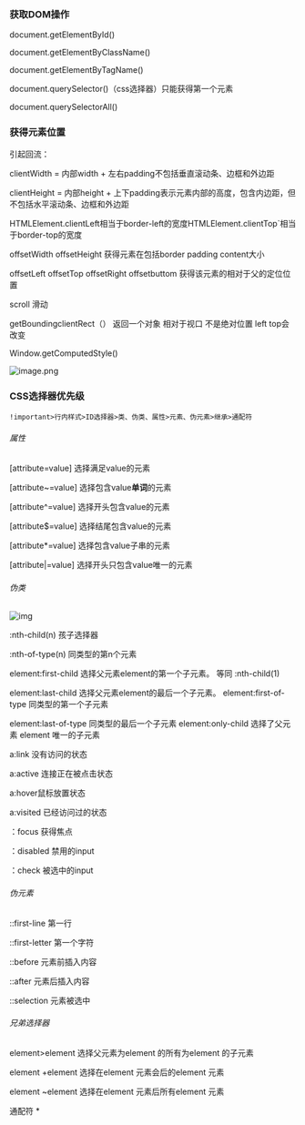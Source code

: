 ### 获取DOM操作

document.getElementById()

document.getElementByClassName()

document.getElementByTagName()

document.querySelector()（css选择器）只能获得第一个元素

document.querySelectorAll()

### 获得元素位置

引起回流：

clientWidth = 内部width + 左右padding不包括垂直滚动条、边框和外边距

clientHeight = 内部height + 上下padding表示元素内部的高度，包含内边距，但不包括水平滚动条、边框和外边距

HTMLElement.clientLeft相当于border-left的宽度HTMLElement.clientTop`相当于border-top的宽度

offsetWidth offsetHeight 获得元素在包括border padding content大小

offsetLeft offsetTop offsetRight offsetbuttom 获得该元素的相对于父的定位位置

scroll 滑动

 

getBoundingclientRect（） 返回一个对象 相对于视口 不是绝对位置 left top会改变

Window.getComputedStyle()



 ![image.png](https://p6-juejin.byteimg.com/tos-cn-i-k3u1fbpfcp/56ea066a9fde469a8a5dfd86021b3fe7~tplv-k3u1fbpfcp-watermark.awebp)



### CSS选择器优先级

`!important>行内样式>ID选择器>类、伪类、属性>元素、伪元素>继承>通配符`

###### 属性

[attribute=value] 选择满足value的元素

[attribute~=value] 选择包含value**单词**的元素

[attribute^=value] 选择开头包含value的元素

[attribute$=value] 选择结尾包含value的元素

[attribute*=value] 选择包含value子串的元素

[attribute|=value] 选择开头只包含value唯一的元素

###### 伪类

![img](https://p3-juejin.byteimg.com/tos-cn-i-k3u1fbpfcp/310652ad0bf040cda0b17b4054cecaa1~tplv-k3u1fbpfcp-watermark.awebp)

:nth-child(n) 孩子选择器

:nth-of-type(n) 同类型的第n个元素

element:first-child 选择父元素element的第一个子元素。 等同 :nth-child(1)

element:last-child 选择父元素element的最后一个子元素。
element:first-of-type 同类型的第一个子元素

element:last-of-type 同类型的最后一个子元素
element:only-child 选择了父元素 element 唯一的子元素



a:link 没有访问的状态

a:active 连接正在被点击状态

a:hover鼠标放置状态

a:visited 已经访问过的状态

：focus 获得焦点

：disabled 禁用的input

：check 被选中的input

###### 伪元素

::first-line 第一行

::first-letter 第一个字符

::before 元素前插入内容

::after 元素后插入内容

::selection 元素被选中

###### 兄弟选择器

element>element 选择父元素为element 的所有为element 的子元素

element +element  选择在element 元素会后的element 元素

element ~element  选择在element 元素后所有element 元素

通配符 *